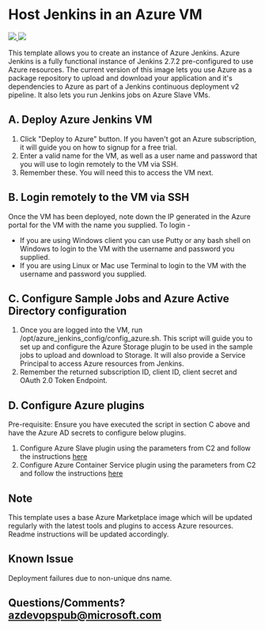 # Host Jenkins in an Azure VM

<a href="https://portal.azure.com/#create/Microsoft.Template/uri/https%3A%2F%2Fraw.githubusercontent.com%2Fazure%2Fazure-quickstart-templates%2Fmaster%2Fazure-jenkins%2Fazuredeploy.json" target="_blank">
<img src="http://azuredeploy.net/deploybutton.png"/>
</a>
<a href="http://armviz.io/#/?load=https%3A%2F%2Fraw.githubusercontent.com%2Fazure%2Fazure-quickstart-templates%2Fmaster%2Fazure-jenkins%2Fazuredeploy.json" target="_blank">
<img src="http://armviz.io/visualizebutton.png"/>
</a>

This template allows you to create an instance of Azure Jenkins. Azure Jenkins is a fully functional instance of Jenkins 2.7.2 pre-configured to use Azure resources. The current version of this image lets you use Azure as a package repository to upload and download your application and it's dependencies to Azure as part of a Jenkins continuous deployment v2 pipeline. It also lets you run Jenkins jobs on Azure Slave VMs.

## A. Deploy Azure Jenkins VM
1. Click "Deploy to Azure" button. If you haven't got an Azure subscription, it will guide you on how to signup for a free trial.
2. Enter a valid name for the VM, as well as a user name and password that you will use to login remotely to the VM via SSH.
3. Remember these. You will need this to access the VM next.

## B. Login remotely to the VM via SSH
Once the VM has been deployed, note down the IP generated in the Azure portal for the VM with the name you supplied. To login -
- If you are using Windows client you can use Putty or any bash shell on Windows to login to the VM with the username and password you supplied.
- If you are using Linux or Mac use Terminal to login to the VM with the username and password you supplied.

## C. Configure Sample Jobs and Azure Active Directory configuration 
1. Once you are logged into the VM, run /opt/azure_jenkins_config/config_azure.sh. This script will guide you to set up and configure the Azure Storage plugin to be used in the sample jobs to upload and download to Storage. 
It will also provide a Service Principal to access Azure resources from Jenkins.  
2. Remember the returned subscription ID, client ID, client secret and OAuth 2.0 Token Endpoint. 

## D. Configure Azure plugins
Pre-requisite: Ensure you have executed the script in section C above and have the Azure AD secrets to configure below plugins.

1. Configure Azure Slave plugin using the parameters from C2 and follow the instructions [here](https://github.com/jenkinsci/azure-slave-plugin/tree/ARM-dev)  
2. Configure Azure Container Service plugin using the parameters from C2 and follow the instructions [here](https://github.com/Microsoft/azure-acs-plugin)  

## Note
This template uses a base Azure Marketplace image which will be updated regularly with the latest tools and plugins to access Azure resources. Readme instructions will be updated accordingly.

## Known Issue
Deployment failures due to non-unique dns name.  

## Questions/Comments? azdevopspub@microsoft.com
